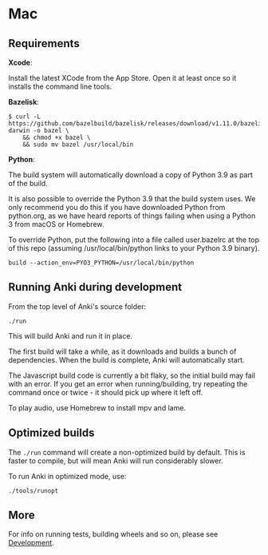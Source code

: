 # Mac

## Requirements

**Xcode**:

Install the latest XCode from the App Store. Open it at least once
so it installs the command line tools.

**Bazelisk**:

```
$ curl -L https://github.com/bazelbuild/bazelisk/releases/download/v1.11.0/bazelisk-darwin -o bazel \
    && chmod +x bazel \
    && sudo mv bazel /usr/local/bin
```

**Python**:

The build system will automatically download a copy of Python 3.9 as part
of the build.

It is also possible to override the Python 3.9 that the build system uses.
We only recommend you do this if you have downloaded Python from python.org,
as we have heard reports of things failing when using a Python 3 from macOS
or Homebrew.

To override Python, put the following into a file called user.bazelrc at the top
of this repo (assuming /usr/local/bin/python links to your Python 3.9 binary).

```
build --action_env=PYO3_PYTHON=/usr/local/bin/python
```

## Running Anki during development

From the top level of Anki's source folder:

```
./run
```

This will build Anki and run it in place.

The first build will take a while, as it downloads and builds a bunch of
dependencies. When the build is complete, Anki will automatically start.

The Javascript build code is currently a bit flaky, so the initial
build may fail with an error. If you get an error when running/building,
try repeating the command once or twice - it should pick up where it left off.

To play audio, use Homebrew to install mpv and lame.

## Optimized builds

The `./run` command will create a non-optimized build by default. This is faster
to compile, but will mean Anki will run considerably slower.

To run Anki in optimized mode, use:

```
./tools/runopt
```

## More

For info on running tests, building wheels and so on, please see [Development](./development.md).
